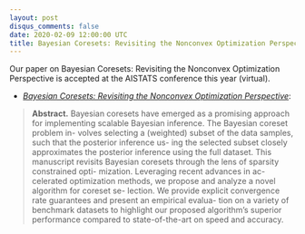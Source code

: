 ```yaml
---
layout: post
disqus_comments: false
date: 2020-02-09 12:00:00 UTC
title: Bayesian Coresets: Revisiting the Nonconvex Optimization Perspective at AISTATS 2021.
---
```


Our paper on Bayesian Coresets: Revisiting the Nonconvex Optimization Perspective is accepted at the AISTATS conference this year (virtual).

- [*Bayesian Coresets: Revisiting the Nonconvex Optimization Perspective*](/pubs/Conferences/Bayesian_coresets.pdf): 

>**Abstract.** 
>Bayesian coresets have emerged as a promising approach for implementing scalable Bayesian inference. The Bayesian coreset problem in- volves selecting a (weighted) subset of the data samples, such that the posterior inference us- ing the selected subset closely approximates the posterior inference using the full dataset. This manuscript revisits Bayesian coresets through the lens of sparsity constrained opti- mization. Leveraging recent advances in ac- celerated optimization methods, we propose and analyze a novel algorithm for coreset se- lection. We provide explicit convergence rate guarantees and present an empirical evalua- tion on a variety of benchmark datasets to highlight our proposed algorithm’s superior performance compared to state-of-the-art on speed and accuracy.
